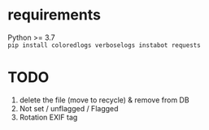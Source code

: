 # requirements
Python >= 3.7  
`pip install coloredlogs verboselogs instabot requests`

# TODO
1. delete the file (move to recycle) & remove from DB  
2. Not set / unflagged / Flagged
3. Rotation EXIF tag
